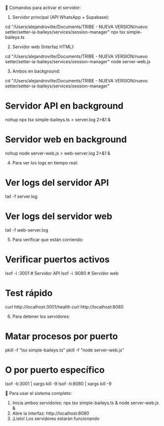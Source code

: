  🚀 Comandos para activar el servidor:

  1. Servidor principal (API WhatsApp + Supabase):

  cd "/Users/alejandrovilte/Documents/TRIBE - NUEVA VERSION/nuevo setter/setter-ia-baileys/services/session-manager"
  npx tsx simple-baileys.ts

  2. Servidor web (Interfaz HTML):

  cd "/Users/alejandrovilte/Documents/TRIBE - NUEVA VERSION/nuevo setter/setter-ia-baileys/services/session-manager"
  node server-web.js

  3. Ambos en background:

  cd "/Users/alejandrovilte/Documents/TRIBE - NUEVA VERSION/nuevo setter/setter-ia-baileys/services/session-manager"

  # Servidor API en background
  nohup npx tsx simple-baileys.ts > server.log 2>&1 &

  # Servidor web en background  
  nohup node server-web.js > web-server.log 2>&1 &

  4. Para ver los logs en tiempo real:

  # Ver logs del servidor API
  tail -f server.log

  # Ver logs del servidor web
  tail -f web-server.log

  5. Para verificar que están corriendo:

  # Verificar puertos activos
  lsof -i :3001  # Servidor API
  lsof -i :8080  # Servidor web

  # Test rápido
  curl http://localhost:3001/health
  curl http://localhost:8080

  6. Para detener los servidores:

  # Matar procesos por puerto
  pkill -f "tsx simple-baileys.ts"
  pkill -f "node server-web.js"

  # O por puerto específico
  lsof -ti:3001 | xargs kill -9
  lsof -ti:8080 | xargs kill -9

  🎯 Para usar el sistema completo:

  1. Inicia ambos servidores:
  npx tsx simple-baileys.ts &
  node server-web.js &
  2. Abre la interfaz: http://localhost:8080
  3. ¡Listo! Los servidores estarán funcionando
